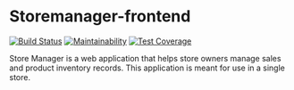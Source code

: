# Storemanager-frontend
[![Build Status](https://travis-ci.org/armstrongsouljah/storemanager-frontend.svg?branch=develop)](https://travis-ci.org/armstrongsouljah/storemanager-frontend) [![Maintainability](https://api.codeclimate.com/v1/badges/6d4ac53822345b2619a2/maintainability)](https://codeclimate.com/github/armstrongsouljah/storemanager-frontend/maintainability) [![Test Coverage](https://api.codeclimate.com/v1/badges/6d4ac53822345b2619a2/test_coverage)](https://codeclimate.com/github/armstrongsouljah/storemanager-frontend/test_coverage)

Store Manager is a web application that helps store owners manage sales and product inventory records. 
This application is meant for use in a single store.
